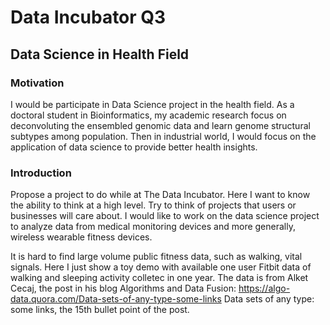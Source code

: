 # Data Incubator Q3

## Data Science in Health Field

### Motivation
I would be participate in Data Science project in the health field. 
As a doctoral student in Bioinformatics, my academic research focus
on deconvoluting the ensembled genomic data and learn genome structural 
subtypes among population. Then in industrial world, I would focus on
the application of data science to provide better health insights.

### Introduction
Propose a project to do while at The Data Incubator. 
Here I want to know the ability to think at a high level. 
Try to think of projects that users or businesses will care about.
I would like to work on the data science project to analyze data from
medical monitoring devices and more generally, wireless wearable fitness devices. 

It is hard to find large volume public fitness data, such as walking, vital signals.
Here I just show a toy demo with available one user Fitbit data of walking and sleeping activity colletec in one year. 
The data is from Alket Cecaj, the post in his blog Algorithms and Data Fusion:
https://algo-data.quora.com/Data-sets-of-any-type-some-links
Data sets of any type: some links, the 15th bullet point of the post.

